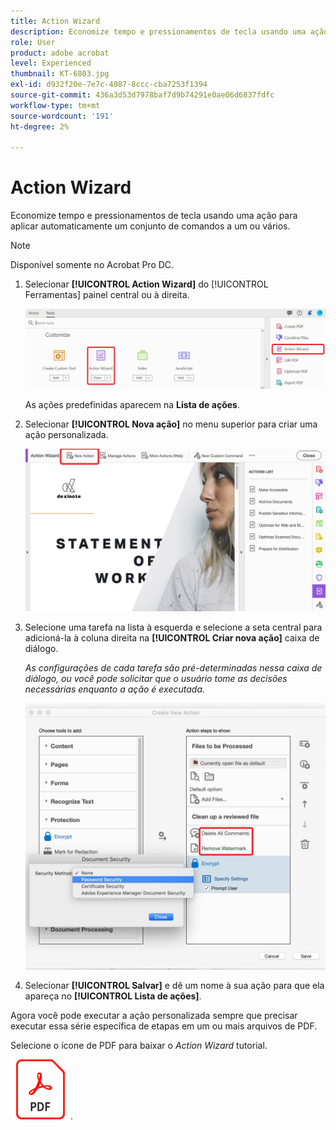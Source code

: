 ```yaml
---
title: Action Wizard
description: Economize tempo e pressionamentos de tecla usando uma ação para aplicar automaticamente um conjunto de comandos a um ou vários arquivos
role: User
product: adobe acrobat
level: Experienced
thumbnail: KT-6803.jpg
exl-id: d932f20e-7e7c-4087-8ccc-cba7253f1394
source-git-commit: 436a3d53d7978baf7d9b74291e0ae06d6837fdfc
workflow-type: tm+mt
source-wordcount: '191'
ht-degree: 2%

---
```


# Action Wizard

Economize tempo e pressionamentos de tecla usando uma ação para aplicar automaticamente um conjunto de comandos a um ou vários.

>[!NOTE]
>
>Disponível somente no Acrobat Pro DC.

1. Selecionar **[!UICONTROL Action Wizard]** do [!UICONTROL Ferramentas] painel central ou à direita.

   ![Action Wizard Passo 1](../assets/ActionWizard_1.png)

   As ações predefinidas aparecem na **Lista de ações**.

1. Selecionar **[!UICONTROL Nova ação]** no menu superior para criar uma ação personalizada.

   ![Action Wizard Passo 2](../assets/ActionWizard_2.png)

1. Selecione uma tarefa na lista à esquerda e selecione a seta central para adicioná-la à coluna direita na **[!UICONTROL Criar nova ação]** caixa de diálogo.

   *As configurações de cada tarefa são pré-determinadas nessa caixa de diálogo, ou você pode solicitar que o usuário tome as decisões necessárias enquanto a ação é executada.*

   ![Action Wizard Passo 3](../assets/ActionWizard_3.png)

1. Selecionar **[!UICONTROL Salvar]** e dê um nome à sua ação para que ela apareça no **[!UICONTROL Lista de ações]**.

Agora você pode executar a ação personalizada sempre que precisar executar essa série específica de etapas em um ou mais arquivos de PDF.

Selecione o ícone de PDF para baixar o *Action Wizard* tutorial.

[![Download do tutorial de Action Wizard](../assets/acrobat_PDF_96.png)](../assets/AcrobatDCActionWizard.pdf).
